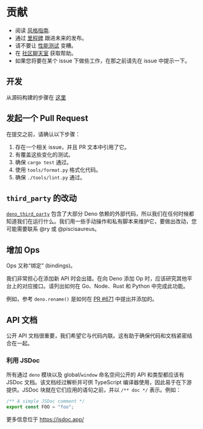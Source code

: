 # 贡献

- 阅读 [风格指南](./style-guide.zh-CN.md).
- 通过 [里程碑](https://github.com/denoland/deno/milestones) 跟进未来的发布。
- 请不要让 [性能测试](https://deno.land/benchmarks.html) 变糟。
- 在 [社区聊天室](https://discord.gg/TGMHGv6) 获取帮助。
- 如果您将要在某个 issue 下做些工作，在那之前请先在 issue 中提示一下。

## 开发

从源码构建的步骤在 [这里](./contributing/building_from_source.md)

## 发起一个 Pull Request

在提交之前，请确认以下步骤：

1. 存在一个相关 issue，并且 PR 文本中引用了它。
2. 有覆盖这些变化的测试。
3. 确保 `cargo test` 通过。
4. 使用 `tools/format.py` 格式化代码。
5. 确保 `./tools/lint.py` 通过。

## `third_party` 的改动

[`deno_third_party`](https://github.com/denoland/deno_third_party) 包含了大部分 Deno 依赖的外部代码，所以我们在任何时候都知道我们在运行什么。我们用一些手动操作和私有脚本来维护它，要做出改动，您可能需要联系 @ry 或 @piscisaureus。

## 增加 Ops

Ops 又称“绑定” (bindings)。

我们非常担心在添加新 API 时会出错。在向 Deno 添加 Op 时，应该研究其他平台上的对应接口。请列出如何在 Go、Node、Rust 和 Python 中完成此功能。

例如，参考 `deno.rename()` 是如何在
[PR #671](https://github.com/denoland/deno/pull/671) 中提出并添加的。

## API 文档

公开 API 文档很重要，我们希望它与代码内联。这有助于确保代码和文档紧密结合在一起。

### 利用 JSDoc

所有通过 `deno` 模块以及 global/`window` 命名空间公开的 API 和类型都应该有 JSDoc 文档。该文档经过解析并可供 TypeScript 编译器使用，因此易于在下游提供。JSDoc 块就在它们应用的语句之前，并以 `/** doc */` 表示。例如：

```ts
/** A simple JSDoc comment */
export const FOO = "foo";
```

更多信息位于 <https://jsdoc.app/>
